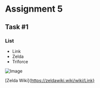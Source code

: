 # Assignment 5
## Task #1

### List
- Link
- Zelda
- Triforce

![Image](https://github.com/user-attachments/assets/54280ebd-62a4-4b47-bcb7-e7f5d1a3b9b1)

[Zelda Wiki]{https://zeldawiki.wiki/wiki/Link}
